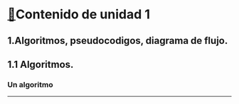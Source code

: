 # [📘](index.md)Contenido de unidad 1
## 1.Algoritmos, pseudocodigos, diagrama de flujo.
## 1.1 Algoritmos.
### Un algoritmo 
---
